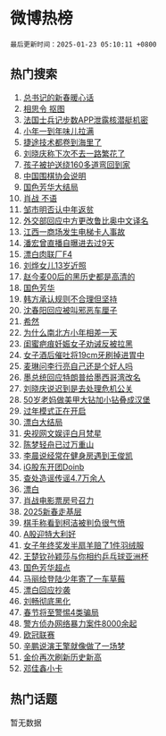 # 微博热榜

`最后更新时间：2025-01-23 05:10:11 +0800`

## 热门搜索

1. [总书记的新春暖心话](https://m.weibo.cn/search?containerid=100103type%3D1%26t%3D10%26q%3D%23%E6%80%BB%E4%B9%A6%E8%AE%B0%E7%9A%84%E6%96%B0%E6%98%A5%E6%9A%96%E5%BF%83%E8%AF%9D%23&stream_entry_id=51&isnewpage=1&extparam=seat%3D1%26stream_entry_id%3D51%26c_type%3D51%26cate%3D10103%26pos%3D0%26dgr%3D0%26q%3D%2523%25E6%2580%25BB%25E4%25B9%25A6%25E8%25AE%25B0%25E7%259A%2584%25E6%2596%25B0%25E6%2598%25A5%25E6%259A%2596%25E5%25BF%2583%25E8%25AF%259D%2523%26filter_type%3Drealtimehot%26display_time%3D1737580209%26pre_seqid%3D17375802096270113697045)
1. [相思令 抠图](https://m.weibo.cn/search?containerid=100103type%3D1%26t%3D10%26q%3D%E7%9B%B8%E6%80%9D%E4%BB%A4+%E6%8A%A0%E5%9B%BE&stream_entry_id=31&isnewpage=1&extparam=seat%3D1%26c_type%3D31%26cate%3D5001%26dgr%3D0%26band_rank%3D1%26filter_type%3Drealtimehot%26pos%3D0%26flag%3D2%26q%3D%25E7%259B%25B8%25E6%2580%259D%25E4%25BB%25A4%2520%25E6%258A%25A0%25E5%259B%25BE%26stream_entry_id%3D31%26realpos%3D1%26lcate%3D5001%26display_time%3D1737580209%26pre_seqid%3D17375802096270113697045)
1. [法国士兵记步数APP泄露核潜艇机密](https://m.weibo.cn/search?containerid=100103type%3D1%26t%3D10%26q%3D%23%E6%B3%95%E5%9B%BD%E5%A3%AB%E5%85%B5%E8%AE%B0%E6%AD%A5%E6%95%B0APP%E6%B3%84%E9%9C%B2%E6%A0%B8%E6%BD%9C%E8%89%87%E6%9C%BA%E5%AF%86%23&stream_entry_id=31&isnewpage=1&extparam=seat%3D1%26c_type%3D31%26cate%3D5001%26dgr%3D0%26band_rank%3D2%26filter_type%3Drealtimehot%26pos%3D1%26flag%3D0%26q%3D%2523%25E6%25B3%2595%25E5%259B%25BD%25E5%25A3%25AB%25E5%2585%25B5%25E8%25AE%25B0%25E6%25AD%25A5%25E6%2595%25B0APP%25E6%25B3%2584%25E9%259C%25B2%25E6%25A0%25B8%25E6%25BD%259C%25E8%2589%2587%25E6%259C%25BA%25E5%25AF%2586%2523%26stream_entry_id%3D31%26realpos%3D2%26lcate%3D5001%26display_time%3D1737580209%26pre_seqid%3D17375802096270113697045)
1. [小年一到年味儿拉满](https://m.weibo.cn/search?containerid=100103type%3D1%26t%3D10%26q%3D%23%E5%B0%8F%E5%B9%B4%E4%B8%80%E5%88%B0%E5%B9%B4%E5%91%B3%E5%84%BF%E6%8B%89%E6%BB%A1%23&stream_entry_id=31&isnewpage=1&extparam=seat%3D1%26c_type%3D31%26cate%3D5001%26dgr%3D0%26band_rank%3D3%26filter_type%3Drealtimehot%26pos%3D2%26flag%3D0%26q%3D%2523%25E5%25B0%258F%25E5%25B9%25B4%25E4%25B8%2580%25E5%2588%25B0%25E5%25B9%25B4%25E5%2591%25B3%25E5%2584%25BF%25E6%258B%2589%25E6%25BB%25A1%2523%26stream_entry_id%3D31%26realpos%3D3%26lcate%3D5001%26display_time%3D1737580209%26pre_seqid%3D17375802096270113697045)
1. [捷途技术都卷到海里了](https://m.weibo.cn/search?containerid=100103type%3D1%26t%3D10%26q%3D%23%E6%8D%B7%E9%80%94%E6%8A%80%E6%9C%AF%E9%83%BD%E5%8D%B7%E5%88%B0%E6%B5%B7%E9%87%8C%E4%BA%86%23&stream_entry_id=31&isnewpage=1&extparam=seat%3D1%26topic_ad%3D1%26c_type%3D31%26adid%3D273570%26dgr%3D0%26stream_entry_id%3D31%26filter_type%3Drealtimehot%26q%3D%2523%25E6%258D%25B7%25E9%2580%2594%25E6%258A%2580%25E6%259C%25AF%25E9%2583%25BD%25E5%258D%25B7%25E5%2588%25B0%25E6%25B5%25B7%25E9%2587%258C%25E4%25BA%2586%2523%26cate%3D5001%26is_ad_pos%3D1%26pos%3D3%26band_rank%3D4%26lcate%3D5001%26display_time%3D1737580209%26pre_seqid%3D17375802096270113697045)
1. [刘晓庆称下次不去一路繁花了](https://m.weibo.cn/search?containerid=100103type%3D1%26t%3D10%26q%3D%23%E5%88%98%E6%99%93%E5%BA%86%E7%A7%B0%E4%B8%8B%E6%AC%A1%E4%B8%8D%E5%8E%BB%E4%B8%80%E8%B7%AF%E7%B9%81%E8%8A%B1%E4%BA%86%23&stream_entry_id=31&isnewpage=1&extparam=seat%3D1%26c_type%3D31%26cate%3D5001%26dgr%3D0%26band_rank%3D4%26filter_type%3Drealtimehot%26pos%3D4%26flag%3D2%26q%3D%2523%25E5%2588%2598%25E6%2599%2593%25E5%25BA%2586%25E7%25A7%25B0%25E4%25B8%258B%25E6%25AC%25A1%25E4%25B8%258D%25E5%258E%25BB%25E4%25B8%2580%25E8%25B7%25AF%25E7%25B9%2581%25E8%258A%25B1%25E4%25BA%2586%2523%26stream_entry_id%3D31%26realpos%3D4%26lcate%3D5001%26display_time%3D1737580209%26pre_seqid%3D17375802096270113697045)
1. [孩子被护送绕160多道弯回到家](https://m.weibo.cn/search?containerid=100103type%3D1%26t%3D10%26q%3D%23%E5%AD%A9%E5%AD%90%E8%A2%AB%E6%8A%A4%E9%80%81%E7%BB%95160%E5%A4%9A%E9%81%93%E5%BC%AF%E5%9B%9E%E5%88%B0%E5%AE%B6%23&stream_entry_id=31&isnewpage=1&extparam=seat%3D1%26c_type%3D31%26cate%3D5001%26dgr%3D0%26band_rank%3D5%26filter_type%3Drealtimehot%26pos%3D5%26flag%3D0%26q%3D%2523%25E5%25AD%25A9%25E5%25AD%2590%25E8%25A2%25AB%25E6%258A%25A4%25E9%2580%2581%25E7%25BB%2595160%25E5%25A4%259A%25E9%2581%2593%25E5%25BC%25AF%25E5%259B%259E%25E5%2588%25B0%25E5%25AE%25B6%2523%26stream_entry_id%3D31%26realpos%3D5%26lcate%3D5001%26display_time%3D1737580209%26pre_seqid%3D17375802096270113697045)
1. [中国围棋协会说明](https://m.weibo.cn/search?containerid=100103type%3D1%26t%3D10%26q%3D%23%E4%B8%AD%E5%9B%BD%E5%9B%B4%E6%A3%8B%E5%8D%8F%E4%BC%9A%E8%AF%B4%E6%98%8E%23&stream_entry_id=31&isnewpage=1&extparam=seat%3D1%26c_type%3D31%26cate%3D5001%26dgr%3D0%26band_rank%3D6%26filter_type%3Drealtimehot%26pos%3D6%26flag%3D0%26q%3D%2523%25E4%25B8%25AD%25E5%259B%25BD%25E5%259B%25B4%25E6%25A3%258B%25E5%258D%258F%25E4%25BC%259A%25E8%25AF%25B4%25E6%2598%258E%2523%26stream_entry_id%3D31%26realpos%3D6%26lcate%3D5001%26display_time%3D1737580209%26pre_seqid%3D17375802096270113697045)
1. [国色芳华大结局](https://m.weibo.cn/search?containerid=100103type%3D1%26t%3D10%26q%3D%23%E5%9B%BD%E8%89%B2%E8%8A%B3%E5%8D%8E%E5%A4%A7%E7%BB%93%E5%B1%80%23&stream_entry_id=31&isnewpage=1&extparam=seat%3D1%26c_type%3D31%26cate%3D5001%26dgr%3D0%26band_rank%3D7%26filter_type%3Drealtimehot%26pos%3D7%26flag%3D0%26q%3D%2523%25E5%259B%25BD%25E8%2589%25B2%25E8%258A%25B3%25E5%258D%258E%25E5%25A4%25A7%25E7%25BB%2593%25E5%25B1%2580%2523%26stream_entry_id%3D31%26realpos%3D7%26lcate%3D5001%26display_time%3D1737580209%26pre_seqid%3D17375802096270113697045)
1. [肖战 不语](https://m.weibo.cn/search?containerid=100103type%3D1%26t%3D10%26q%3D%E8%82%96%E6%88%98+%E4%B8%8D%E8%AF%AD&stream_entry_id=31&isnewpage=1&extparam=seat%3D1%26c_type%3D31%26cate%3D5001%26dgr%3D0%26band_rank%3D8%26filter_type%3Drealtimehot%26pos%3D8%26flag%3D0%26q%3D%25E8%2582%2596%25E6%2588%2598%2520%25E4%25B8%258D%25E8%25AF%25AD%26stream_entry_id%3D31%26realpos%3D8%26lcate%3D5001%26display_time%3D1737580209%26pre_seqid%3D17375802096270113697045)
1. [邹市明否认中年返贫](https://m.weibo.cn/search?containerid=100103type%3D1%26t%3D10%26q%3D%23%E9%82%B9%E5%B8%82%E6%98%8E%E5%90%A6%E8%AE%A4%E4%B8%AD%E5%B9%B4%E8%BF%94%E8%B4%AB%23&stream_entry_id=31&isnewpage=1&extparam=seat%3D1%26c_type%3D31%26cate%3D5001%26dgr%3D0%26band_rank%3D9%26filter_type%3Drealtimehot%26pos%3D9%26flag%3D0%26q%3D%2523%25E9%2582%25B9%25E5%25B8%2582%25E6%2598%258E%25E5%2590%25A6%25E8%25AE%25A4%25E4%25B8%25AD%25E5%25B9%25B4%25E8%25BF%2594%25E8%25B4%25AB%2523%26stream_entry_id%3D31%26realpos%3D9%26lcate%3D5001%26display_time%3D1737580209%26pre_seqid%3D17375802096270113697045)
1. [外交部回应中方更改鲁比奥中文译名](https://m.weibo.cn/search?containerid=100103type%3D1%26t%3D10%26q%3D%23%E5%A4%96%E4%BA%A4%E9%83%A8%E5%9B%9E%E5%BA%94%E4%B8%AD%E6%96%B9%E6%9B%B4%E6%94%B9%E9%B2%81%E6%AF%94%E5%A5%A5%E4%B8%AD%E6%96%87%E8%AF%91%E5%90%8D%23&stream_entry_id=31&isnewpage=1&extparam=seat%3D1%26c_type%3D31%26cate%3D5001%26dgr%3D0%26band_rank%3D10%26filter_type%3Drealtimehot%26pos%3D10%26flag%3D0%26q%3D%2523%25E5%25A4%2596%25E4%25BA%25A4%25E9%2583%25A8%25E5%259B%259E%25E5%25BA%2594%25E4%25B8%25AD%25E6%2596%25B9%25E6%259B%25B4%25E6%2594%25B9%25E9%25B2%2581%25E6%25AF%2594%25E5%25A5%25A5%25E4%25B8%25AD%25E6%2596%2587%25E8%25AF%2591%25E5%2590%258D%2523%26stream_entry_id%3D31%26realpos%3D10%26lcate%3D5001%26display_time%3D1737580209%26pre_seqid%3D17375802096270113697045)
1. [江西一商场发生电梯卡人事故](https://m.weibo.cn/search?containerid=100103type%3D1%26t%3D10%26q%3D%23%E6%B1%9F%E8%A5%BF%E4%B8%80%E5%95%86%E5%9C%BA%E5%8F%91%E7%94%9F%E7%94%B5%E6%A2%AF%E5%8D%A1%E4%BA%BA%E4%BA%8B%E6%95%85%23&stream_entry_id=31&isnewpage=1&extparam=seat%3D1%26c_type%3D31%26cate%3D5001%26dgr%3D0%26band_rank%3D11%26filter_type%3Drealtimehot%26pos%3D11%26flag%3D2%26q%3D%2523%25E6%25B1%259F%25E8%25A5%25BF%25E4%25B8%2580%25E5%2595%2586%25E5%259C%25BA%25E5%258F%2591%25E7%2594%259F%25E7%2594%25B5%25E6%25A2%25AF%25E5%258D%25A1%25E4%25BA%25BA%25E4%25BA%258B%25E6%2595%2585%2523%26stream_entry_id%3D31%26realpos%3D11%26lcate%3D5001%26display_time%3D1737580209%26pre_seqid%3D17375802096270113697045)
1. [潘宏曾直播自曝进去过9天](https://m.weibo.cn/search?containerid=100103type%3D1%26t%3D10%26q%3D%23%E6%BD%98%E5%AE%8F%E6%9B%BE%E7%9B%B4%E6%92%AD%E8%87%AA%E6%9B%9D%E8%BF%9B%E5%8E%BB%E8%BF%879%E5%A4%A9%23&stream_entry_id=31&isnewpage=1&extparam=seat%3D1%26c_type%3D31%26cate%3D5001%26dgr%3D0%26band_rank%3D12%26filter_type%3Drealtimehot%26pos%3D12%26flag%3D2%26q%3D%2523%25E6%25BD%2598%25E5%25AE%258F%25E6%259B%25BE%25E7%259B%25B4%25E6%2592%25AD%25E8%2587%25AA%25E6%259B%259D%25E8%25BF%259B%25E5%258E%25BB%25E8%25BF%25879%25E5%25A4%25A9%2523%26stream_entry_id%3D31%26realpos%3D12%26lcate%3D5001%26display_time%3D1737580209%26pre_seqid%3D17375802096270113697045)
1. [漂白肉联厂F4](https://m.weibo.cn/search?containerid=100103type%3D1%26t%3D10%26q%3D%E6%BC%82%E7%99%BD%E8%82%89%E8%81%94%E5%8E%82F4&stream_entry_id=31&isnewpage=1&extparam=seat%3D1%26c_type%3D31%26cate%3D5001%26dgr%3D0%26band_rank%3D13%26filter_type%3Drealtimehot%26pos%3D13%26flag%3D0%26q%3D%25E6%25BC%2582%25E7%2599%25BD%25E8%2582%2589%25E8%2581%2594%25E5%258E%2582F4%26stream_entry_id%3D31%26realpos%3D13%26lcate%3D5001%26display_time%3D1737580209%26pre_seqid%3D17375802096270113697045)
1. [刘烨女儿13岁近照](https://m.weibo.cn/search?containerid=100103type%3D1%26t%3D10%26q%3D%23%E5%88%98%E7%83%A8%E5%A5%B3%E5%84%BF13%E5%B2%81%E8%BF%91%E7%85%A7%23&stream_entry_id=31&isnewpage=1&extparam=seat%3D1%26c_type%3D31%26cate%3D5001%26dgr%3D0%26band_rank%3D14%26filter_type%3Drealtimehot%26pos%3D14%26flag%3D2%26q%3D%2523%25E5%2588%2598%25E7%2583%25A8%25E5%25A5%25B3%25E5%2584%25BF13%25E5%25B2%2581%25E8%25BF%2591%25E7%2585%25A7%2523%26stream_entry_id%3D31%26realpos%3D14%26lcate%3D5001%26display_time%3D1737580209%26pre_seqid%3D17375802096270113697045)
1. [赵今麦00后的黑历史都是高清的](https://m.weibo.cn/search?containerid=100103type%3D1%26t%3D10%26q%3D%23%E8%B5%B5%E4%BB%8A%E9%BA%A600%E5%90%8E%E7%9A%84%E9%BB%91%E5%8E%86%E5%8F%B2%E9%83%BD%E6%98%AF%E9%AB%98%E6%B8%85%E7%9A%84%23&stream_entry_id=31&isnewpage=1&extparam=seat%3D1%26c_type%3D31%26cate%3D5001%26dgr%3D0%26band_rank%3D15%26filter_type%3Drealtimehot%26pos%3D15%26flag%3D2%26q%3D%2523%25E8%25B5%25B5%25E4%25BB%258A%25E9%25BA%25A600%25E5%2590%258E%25E7%259A%2584%25E9%25BB%2591%25E5%258E%2586%25E5%258F%25B2%25E9%2583%25BD%25E6%2598%25AF%25E9%25AB%2598%25E6%25B8%2585%25E7%259A%2584%2523%26stream_entry_id%3D31%26realpos%3D15%26lcate%3D5001%26display_time%3D1737580209%26pre_seqid%3D17375802096270113697045)
1. [国色芳华](https://m.weibo.cn/search?containerid=100103type%3D1%26t%3D10%26q%3D%E5%9B%BD%E8%89%B2%E8%8A%B3%E5%8D%8E&stream_entry_id=31&isnewpage=1&extparam=seat%3D1%26c_type%3D31%26cate%3D5001%26dgr%3D0%26band_rank%3D16%26filter_type%3Drealtimehot%26pos%3D16%26flag%3D0%26q%3D%25E5%259B%25BD%25E8%2589%25B2%25E8%258A%25B3%25E5%258D%258E%26stream_entry_id%3D31%26realpos%3D16%26lcate%3D5001%26display_time%3D1737580209%26pre_seqid%3D17375802096270113697045)
1. [韩方承认规则不合理但坚持](https://m.weibo.cn/search?containerid=100103type%3D1%26t%3D10%26q%3D%23%E9%9F%A9%E6%96%B9%E6%89%BF%E8%AE%A4%E8%A7%84%E5%88%99%E4%B8%8D%E5%90%88%E7%90%86%E4%BD%86%E5%9D%9A%E6%8C%81%23&stream_entry_id=31&isnewpage=1&extparam=seat%3D1%26c_type%3D31%26cate%3D5001%26dgr%3D0%26band_rank%3D17%26filter_type%3Drealtimehot%26pos%3D17%26flag%3D0%26q%3D%2523%25E9%259F%25A9%25E6%2596%25B9%25E6%2589%25BF%25E8%25AE%25A4%25E8%25A7%2584%25E5%2588%2599%25E4%25B8%258D%25E5%2590%2588%25E7%2590%2586%25E4%25BD%2586%25E5%259D%259A%25E6%258C%2581%2523%26stream_entry_id%3D31%26realpos%3D17%26lcate%3D5001%26display_time%3D1737580209%26pre_seqid%3D17375802096270113697045)
1. [沈春阳回应被叫邪恶车厘子](https://m.weibo.cn/search?containerid=100103type%3D1%26t%3D10%26q%3D%23%E6%B2%88%E6%98%A5%E9%98%B3%E5%9B%9E%E5%BA%94%E8%A2%AB%E5%8F%AB%E9%82%AA%E6%81%B6%E8%BD%A6%E5%8E%98%E5%AD%90%23&stream_entry_id=31&isnewpage=1&extparam=seat%3D1%26c_type%3D31%26cate%3D5001%26dgr%3D0%26band_rank%3D18%26filter_type%3Drealtimehot%26pos%3D18%26flag%3D0%26q%3D%2523%25E6%25B2%2588%25E6%2598%25A5%25E9%2598%25B3%25E5%259B%259E%25E5%25BA%2594%25E8%25A2%25AB%25E5%258F%25AB%25E9%2582%25AA%25E6%2581%25B6%25E8%25BD%25A6%25E5%258E%2598%25E5%25AD%2590%2523%26stream_entry_id%3D31%26realpos%3D18%26lcate%3D5001%26display_time%3D1737580209%26pre_seqid%3D17375802096270113697045)
1. [希然](https://m.weibo.cn/search?containerid=100103type%3D1%26t%3D10%26q%3D%E5%B8%8C%E7%84%B6&stream_entry_id=31&isnewpage=1&extparam=seat%3D1%26c_type%3D31%26cate%3D5001%26dgr%3D0%26band_rank%3D19%26filter_type%3Drealtimehot%26pos%3D19%26flag%3D0%26q%3D%25E5%25B8%258C%25E7%2584%25B6%26stream_entry_id%3D31%26realpos%3D19%26lcate%3D5001%26display_time%3D1737580209%26pre_seqid%3D17375802096270113697045)
1. [为什么南北方小年相差一天](https://m.weibo.cn/search?containerid=100103type%3D1%26t%3D10%26q%3D%23%E4%B8%BA%E4%BB%80%E4%B9%88%E5%8D%97%E5%8C%97%E6%96%B9%E5%B0%8F%E5%B9%B4%E7%9B%B8%E5%B7%AE%E4%B8%80%E5%A4%A9%23&stream_entry_id=31&isnewpage=1&extparam=seat%3D1%26c_type%3D31%26cate%3D5001%26dgr%3D0%26band_rank%3D20%26filter_type%3Drealtimehot%26pos%3D20%26flag%3D0%26q%3D%2523%25E4%25B8%25BA%25E4%25BB%2580%25E4%25B9%2588%25E5%258D%2597%25E5%258C%2597%25E6%2596%25B9%25E5%25B0%258F%25E5%25B9%25B4%25E7%259B%25B8%25E5%25B7%25AE%25E4%25B8%2580%25E5%25A4%25A9%2523%26stream_entry_id%3D31%26realpos%3D20%26lcate%3D5001%26display_time%3D1737580209%26pre_seqid%3D17375802096270113697045)
1. [闺蜜疤痕妊娠女子劝诫反被拉黑](https://m.weibo.cn/search?containerid=100103type%3D1%26t%3D10%26q%3D%23%E9%97%BA%E8%9C%9C%E7%96%A4%E7%97%95%E5%A6%8A%E5%A8%A0%E5%A5%B3%E5%AD%90%E5%8A%9D%E8%AF%AB%E5%8F%8D%E8%A2%AB%E6%8B%89%E9%BB%91%23&stream_entry_id=31&isnewpage=1&extparam=seat%3D1%26c_type%3D31%26cate%3D5001%26dgr%3D0%26band_rank%3D21%26filter_type%3Drealtimehot%26pos%3D21%26flag%3D0%26q%3D%2523%25E9%2597%25BA%25E8%259C%259C%25E7%2596%25A4%25E7%2597%2595%25E5%25A6%258A%25E5%25A8%25A0%25E5%25A5%25B3%25E5%25AD%2590%25E5%258A%259D%25E8%25AF%25AB%25E5%258F%258D%25E8%25A2%25AB%25E6%258B%2589%25E9%25BB%2591%2523%26stream_entry_id%3D31%26realpos%3D21%26lcate%3D5001%26display_time%3D1737580209%26pre_seqid%3D17375802096270113697045)
1. [女子酒后催吐将19cm牙刷掉进胃中](https://m.weibo.cn/search?containerid=100103type%3D1%26t%3D10%26q%3D%23%E5%A5%B3%E5%AD%90%E9%85%92%E5%90%8E%E5%82%AC%E5%90%90%E5%B0%8619cm%E7%89%99%E5%88%B7%E6%8E%89%E8%BF%9B%E8%83%83%E4%B8%AD%23&stream_entry_id=31&isnewpage=1&extparam=seat%3D1%26c_type%3D31%26cate%3D5001%26dgr%3D0%26band_rank%3D22%26filter_type%3Drealtimehot%26pos%3D22%26flag%3D0%26q%3D%2523%25E5%25A5%25B3%25E5%25AD%2590%25E9%2585%2592%25E5%2590%258E%25E5%2582%25AC%25E5%2590%2590%25E5%25B0%258619cm%25E7%2589%2599%25E5%2588%25B7%25E6%258E%2589%25E8%25BF%259B%25E8%2583%2583%25E4%25B8%25AD%2523%26stream_entry_id%3D31%26realpos%3D22%26lcate%3D5001%26display_time%3D1737580209%26pre_seqid%3D17375802096270113697045)
1. [麦琳问李行亮自己还是个好人吗](https://m.weibo.cn/search?containerid=100103type%3D1%26t%3D10%26q%3D%23%E9%BA%A6%E7%90%B3%E9%97%AE%E6%9D%8E%E8%A1%8C%E4%BA%AE%E8%87%AA%E5%B7%B1%E8%BF%98%E6%98%AF%E4%B8%AA%E5%A5%BD%E4%BA%BA%E5%90%97%23&stream_entry_id=31&isnewpage=1&extparam=seat%3D1%26c_type%3D31%26cate%3D5001%26dgr%3D0%26band_rank%3D23%26filter_type%3Drealtimehot%26pos%3D23%26flag%3D0%26q%3D%2523%25E9%25BA%25A6%25E7%2590%25B3%25E9%2597%25AE%25E6%259D%258E%25E8%25A1%258C%25E4%25BA%25AE%25E8%2587%25AA%25E5%25B7%25B1%25E8%25BF%2598%25E6%2598%25AF%25E4%25B8%25AA%25E5%25A5%25BD%25E4%25BA%25BA%25E5%2590%2597%2523%26stream_entry_id%3D31%26realpos%3D23%26lcate%3D5001%26display_time%3D1737580209%26pre_seqid%3D17375802096270113697045)
1. [墨总统回应特朗普给墨西哥湾改名](https://m.weibo.cn/search?containerid=100103type%3D1%26t%3D10%26q%3D%23%E5%A2%A8%E6%80%BB%E7%BB%9F%E5%9B%9E%E5%BA%94%E7%89%B9%E6%9C%97%E6%99%AE%E7%BB%99%E5%A2%A8%E8%A5%BF%E5%93%A5%E6%B9%BE%E6%94%B9%E5%90%8D%23&stream_entry_id=31&isnewpage=1&extparam=seat%3D1%26c_type%3D31%26cate%3D5001%26dgr%3D0%26band_rank%3D24%26filter_type%3Drealtimehot%26pos%3D24%26flag%3D0%26q%3D%2523%25E5%25A2%25A8%25E6%2580%25BB%25E7%25BB%259F%25E5%259B%259E%25E5%25BA%2594%25E7%2589%25B9%25E6%259C%2597%25E6%2599%25AE%25E7%25BB%2599%25E5%25A2%25A8%25E8%25A5%25BF%25E5%2593%25A5%25E6%25B9%25BE%25E6%2594%25B9%25E5%2590%258D%2523%26stream_entry_id%3D31%26realpos%3D24%26lcate%3D5001%26display_time%3D1737580209%26pre_seqid%3D17375802096270113697045)
1. [刘晓庆说迟到是去处理危机公关](https://m.weibo.cn/search?containerid=100103type%3D1%26t%3D10%26q%3D%23%E5%88%98%E6%99%93%E5%BA%86%E8%AF%B4%E8%BF%9F%E5%88%B0%E6%98%AF%E5%8E%BB%E5%A4%84%E7%90%86%E5%8D%B1%E6%9C%BA%E5%85%AC%E5%85%B3%23&stream_entry_id=31&isnewpage=1&extparam=seat%3D1%26c_type%3D31%26cate%3D5001%26dgr%3D0%26band_rank%3D25%26filter_type%3Drealtimehot%26pos%3D25%26flag%3D0%26q%3D%2523%25E5%2588%2598%25E6%2599%2593%25E5%25BA%2586%25E8%25AF%25B4%25E8%25BF%259F%25E5%2588%25B0%25E6%2598%25AF%25E5%258E%25BB%25E5%25A4%2584%25E7%2590%2586%25E5%258D%25B1%25E6%259C%25BA%25E5%2585%25AC%25E5%2585%25B3%2523%26stream_entry_id%3D31%26realpos%3D25%26lcate%3D5001%26display_time%3D1737580209%26pre_seqid%3D17375802096270113697045)
1. [50岁老妈做美甲大钻加小钻叠成汉堡](https://m.weibo.cn/search?containerid=100103type%3D1%26t%3D10%26q%3D%2350%E5%B2%81%E8%80%81%E5%A6%88%E5%81%9A%E7%BE%8E%E7%94%B2%E5%A4%A7%E9%92%BB%E5%8A%A0%E5%B0%8F%E9%92%BB%E5%8F%A0%E6%88%90%E6%B1%89%E5%A0%A1%23&stream_entry_id=31&isnewpage=1&extparam=seat%3D1%26c_type%3D31%26cate%3D5001%26dgr%3D0%26band_rank%3D26%26filter_type%3Drealtimehot%26pos%3D26%26flag%3D0%26q%3D%252350%25E5%25B2%2581%25E8%2580%2581%25E5%25A6%2588%25E5%2581%259A%25E7%25BE%258E%25E7%2594%25B2%25E5%25A4%25A7%25E9%2592%25BB%25E5%258A%25A0%25E5%25B0%258F%25E9%2592%25BB%25E5%258F%25A0%25E6%2588%2590%25E6%25B1%2589%25E5%25A0%25A1%2523%26stream_entry_id%3D31%26realpos%3D26%26lcate%3D5001%26display_time%3D1737580209%26pre_seqid%3D17375802096270113697045)
1. [过年模式正在开启](https://m.weibo.cn/search?containerid=100103type%3D1%26t%3D10%26q%3D%23%E8%BF%87%E5%B9%B4%E6%A8%A1%E5%BC%8F%E6%AD%A3%E5%9C%A8%E5%BC%80%E5%90%AF%23&stream_entry_id=31&isnewpage=1&extparam=seat%3D1%26c_type%3D31%26cate%3D5001%26dgr%3D0%26band_rank%3D27%26filter_type%3Drealtimehot%26pos%3D27%26flag%3D0%26q%3D%2523%25E8%25BF%2587%25E5%25B9%25B4%25E6%25A8%25A1%25E5%25BC%258F%25E6%25AD%25A3%25E5%259C%25A8%25E5%25BC%2580%25E5%2590%25AF%2523%26stream_entry_id%3D31%26realpos%3D27%26lcate%3D5001%26display_time%3D1737580209%26pre_seqid%3D17375802096270113697045)
1. [漂白大结局](https://m.weibo.cn/search?containerid=100103type%3D1%26t%3D10%26q%3D%E6%BC%82%E7%99%BD%E5%A4%A7%E7%BB%93%E5%B1%80&stream_entry_id=31&isnewpage=1&extparam=seat%3D1%26c_type%3D31%26cate%3D5001%26dgr%3D0%26band_rank%3D28%26filter_type%3Drealtimehot%26pos%3D28%26flag%3D0%26q%3D%25E6%25BC%2582%25E7%2599%25BD%25E5%25A4%25A7%25E7%25BB%2593%25E5%25B1%2580%26stream_entry_id%3D31%26realpos%3D28%26lcate%3D5001%26display_time%3D1737580209%26pre_seqid%3D17375802096270113697045)
1. [央视网文娱评白月梵星](https://m.weibo.cn/search?containerid=100103type%3D1%26t%3D10%26q%3D%E5%A4%AE%E8%A7%86%E7%BD%91%E6%96%87%E5%A8%B1%E8%AF%84%E7%99%BD%E6%9C%88%E6%A2%B5%E6%98%9F&stream_entry_id=31&isnewpage=1&extparam=seat%3D1%26c_type%3D31%26cate%3D5001%26dgr%3D0%26band_rank%3D29%26filter_type%3Drealtimehot%26pos%3D29%26flag%3D0%26q%3D%25E5%25A4%25AE%25E8%25A7%2586%25E7%25BD%2591%25E6%2596%2587%25E5%25A8%25B1%25E8%25AF%2584%25E7%2599%25BD%25E6%259C%2588%25E6%25A2%25B5%25E6%2598%259F%26stream_entry_id%3D31%26realpos%3D29%26lcate%3D5001%26display_time%3D1737580209%26pre_seqid%3D17375802096270113697045)
1. [陈梦轻舟已过万重山](https://m.weibo.cn/search?containerid=100103type%3D1%26t%3D10%26q%3D%23%E9%99%88%E6%A2%A6%E8%BD%BB%E8%88%9F%E5%B7%B2%E8%BF%87%E4%B8%87%E9%87%8D%E5%B1%B1%23&stream_entry_id=31&isnewpage=1&extparam=seat%3D1%26c_type%3D31%26cate%3D5001%26dgr%3D0%26band_rank%3D30%26filter_type%3Drealtimehot%26pos%3D30%26flag%3D0%26q%3D%2523%25E9%2599%2588%25E6%25A2%25A6%25E8%25BD%25BB%25E8%2588%259F%25E5%25B7%25B2%25E8%25BF%2587%25E4%25B8%2587%25E9%2587%258D%25E5%25B1%25B1%2523%26stream_entry_id%3D31%26realpos%3D30%26lcate%3D5001%26display_time%3D1737580209%26pre_seqid%3D17375802096270113697045)
1. [李晨说经常在健身房遇到王俊凯](https://m.weibo.cn/search?containerid=100103type%3D1%26t%3D10%26q%3D%23%E6%9D%8E%E6%99%A8%E8%AF%B4%E7%BB%8F%E5%B8%B8%E5%9C%A8%E5%81%A5%E8%BA%AB%E6%88%BF%E9%81%87%E5%88%B0%E7%8E%8B%E4%BF%8A%E5%87%AF%23&stream_entry_id=31&isnewpage=1&extparam=seat%3D1%26c_type%3D31%26cate%3D5001%26dgr%3D0%26band_rank%3D31%26filter_type%3Drealtimehot%26pos%3D31%26flag%3D0%26q%3D%2523%25E6%259D%258E%25E6%2599%25A8%25E8%25AF%25B4%25E7%25BB%258F%25E5%25B8%25B8%25E5%259C%25A8%25E5%2581%25A5%25E8%25BA%25AB%25E6%2588%25BF%25E9%2581%2587%25E5%2588%25B0%25E7%258E%258B%25E4%25BF%258A%25E5%2587%25AF%2523%26stream_entry_id%3D31%26realpos%3D31%26lcate%3D5001%26display_time%3D1737580209%26pre_seqid%3D17375802096270113697045)
1. [iG股东开团Doinb](https://m.weibo.cn/search?containerid=100103type%3D1%26t%3D10%26q%3D%23iG%E8%82%A1%E4%B8%9C%E5%BC%80%E5%9B%A2Doinb%23&stream_entry_id=31&isnewpage=1&extparam=seat%3D1%26c_type%3D31%26cate%3D5001%26dgr%3D0%26band_rank%3D32%26filter_type%3Drealtimehot%26pos%3D32%26flag%3D0%26q%3D%2523iG%25E8%2582%25A1%25E4%25B8%259C%25E5%25BC%2580%25E5%259B%25A2Doinb%2523%26stream_entry_id%3D31%26realpos%3D32%26lcate%3D5001%26display_time%3D1737580209%26pre_seqid%3D17375802096270113697045)
1. [查处造谣传谣4.7万余人](https://m.weibo.cn/search?containerid=100103type%3D1%26t%3D10%26q%3D%23%E6%9F%A5%E5%A4%84%E9%80%A0%E8%B0%A3%E4%BC%A0%E8%B0%A34.7%E4%B8%87%E4%BD%99%E4%BA%BA%23&stream_entry_id=31&isnewpage=1&extparam=seat%3D1%26c_type%3D31%26cate%3D5001%26dgr%3D0%26band_rank%3D33%26filter_type%3Drealtimehot%26pos%3D33%26flag%3D0%26q%3D%2523%25E6%259F%25A5%25E5%25A4%2584%25E9%2580%25A0%25E8%25B0%25A3%25E4%25BC%25A0%25E8%25B0%25A34.7%25E4%25B8%2587%25E4%25BD%2599%25E4%25BA%25BA%2523%26stream_entry_id%3D31%26realpos%3D33%26lcate%3D5001%26display_time%3D1737580209%26pre_seqid%3D17375802096270113697045)
1. [漂白](https://m.weibo.cn/search?containerid=100103type%3D1%26t%3D10%26q%3D%E6%BC%82%E7%99%BD&stream_entry_id=31&isnewpage=1&extparam=seat%3D1%26c_type%3D31%26cate%3D5001%26dgr%3D0%26band_rank%3D34%26filter_type%3Drealtimehot%26pos%3D34%26flag%3D0%26q%3D%25E6%25BC%2582%25E7%2599%25BD%26stream_entry_id%3D31%26realpos%3D34%26lcate%3D5001%26display_time%3D1737580209%26pre_seqid%3D17375802096270113697045)
1. [肖战电影票房号召力](https://m.weibo.cn/search?containerid=100103type%3D1%26t%3D10%26q%3D%23%E8%82%96%E6%88%98%E7%94%B5%E5%BD%B1%E7%A5%A8%E6%88%BF%E5%8F%B7%E5%8F%AC%E5%8A%9B%23&stream_entry_id=31&isnewpage=1&extparam=seat%3D1%26c_type%3D31%26cate%3D5001%26dgr%3D0%26band_rank%3D35%26filter_type%3Drealtimehot%26pos%3D35%26flag%3D0%26q%3D%2523%25E8%2582%2596%25E6%2588%2598%25E7%2594%25B5%25E5%25BD%25B1%25E7%25A5%25A8%25E6%2588%25BF%25E5%258F%25B7%25E5%258F%25AC%25E5%258A%259B%2523%26stream_entry_id%3D31%26realpos%3D35%26lcate%3D5001%26display_time%3D1737580209%26pre_seqid%3D17375802096270113697045)
1. [2025新春走基层](https://m.weibo.cn/search?containerid=100103type%3D1%26t%3D10%26q%3D%232025%E6%96%B0%E6%98%A5%E8%B5%B0%E5%9F%BA%E5%B1%82%23&stream_entry_id=31&isnewpage=1&extparam=seat%3D1%26c_type%3D31%26cate%3D5001%26dgr%3D0%26band_rank%3D36%26filter_type%3Drealtimehot%26pos%3D36%26flag%3D0%26q%3D%25232025%25E6%2596%25B0%25E6%2598%25A5%25E8%25B5%25B0%25E5%259F%25BA%25E5%25B1%2582%2523%26stream_entry_id%3D31%26realpos%3D36%26lcate%3D5001%26display_time%3D1737580209%26pre_seqid%3D17375802096270113697045)
1. [棋手称看到柯洁被判负很气愤](https://m.weibo.cn/search?containerid=100103type%3D1%26t%3D10%26q%3D%23%E6%A3%8B%E6%89%8B%E7%A7%B0%E7%9C%8B%E5%88%B0%E6%9F%AF%E6%B4%81%E8%A2%AB%E5%88%A4%E8%B4%9F%E5%BE%88%E6%B0%94%E6%84%A4%23&stream_entry_id=31&isnewpage=1&extparam=seat%3D1%26c_type%3D31%26cate%3D5001%26dgr%3D0%26band_rank%3D37%26filter_type%3Drealtimehot%26pos%3D37%26flag%3D0%26q%3D%2523%25E6%25A3%258B%25E6%2589%258B%25E7%25A7%25B0%25E7%259C%258B%25E5%2588%25B0%25E6%259F%25AF%25E6%25B4%2581%25E8%25A2%25AB%25E5%2588%25A4%25E8%25B4%259F%25E5%25BE%2588%25E6%25B0%2594%25E6%2584%25A4%2523%26stream_entry_id%3D31%26realpos%3D37%26lcate%3D5001%26display_time%3D1737580209%26pre_seqid%3D17375802096270113697045)
1. [A股迎特大利好](https://m.weibo.cn/search?containerid=100103type%3D1%26t%3D10%26q%3D%23A%E8%82%A1%E8%BF%8E%E7%89%B9%E5%A4%A7%E5%88%A9%E5%A5%BD%23&stream_entry_id=31&isnewpage=1&extparam=seat%3D1%26c_type%3D31%26cate%3D5001%26dgr%3D0%26band_rank%3D38%26filter_type%3Drealtimehot%26pos%3D38%26flag%3D0%26q%3D%2523A%25E8%2582%25A1%25E8%25BF%258E%25E7%2589%25B9%25E5%25A4%25A7%25E5%2588%25A9%25E5%25A5%25BD%2523%26stream_entry_id%3D31%26realpos%3D38%26lcate%3D5001%26display_time%3D1737580209%26pre_seqid%3D17375802096270113697045)
1. [女子年终奖发半扇羊赔了1件羽绒服](https://m.weibo.cn/search?containerid=100103type%3D1%26t%3D10%26q%3D%23%E5%A5%B3%E5%AD%90%E5%B9%B4%E7%BB%88%E5%A5%96%E5%8F%91%E5%8D%8A%E6%89%87%E7%BE%8A%E8%B5%94%E4%BA%861%E4%BB%B6%E7%BE%BD%E7%BB%92%E6%9C%8D%23&stream_entry_id=31&isnewpage=1&extparam=seat%3D1%26c_type%3D31%26cate%3D5001%26dgr%3D0%26band_rank%3D39%26filter_type%3Drealtimehot%26pos%3D39%26flag%3D0%26q%3D%2523%25E5%25A5%25B3%25E5%25AD%2590%25E5%25B9%25B4%25E7%25BB%2588%25E5%25A5%2596%25E5%258F%2591%25E5%258D%258A%25E6%2589%2587%25E7%25BE%258A%25E8%25B5%2594%25E4%25BA%25861%25E4%25BB%25B6%25E7%25BE%25BD%25E7%25BB%2592%25E6%259C%258D%2523%26stream_entry_id%3D31%26realpos%3D39%26lcate%3D5001%26display_time%3D1737580209%26pre_seqid%3D17375802096270113697045)
1. [王楚钦孙颖莎与你相约乒乓球亚洲杯](https://m.weibo.cn/search?containerid=100103type%3D1%26t%3D10%26q%3D%23%E7%8E%8B%E6%A5%9A%E9%92%A6%E5%AD%99%E9%A2%96%E8%8E%8E%E4%B8%8E%E4%BD%A0%E7%9B%B8%E7%BA%A6%E4%B9%92%E4%B9%93%E7%90%83%E4%BA%9A%E6%B4%B2%E6%9D%AF%23&stream_entry_id=31&isnewpage=1&extparam=seat%3D1%26c_type%3D31%26cate%3D5001%26dgr%3D0%26band_rank%3D40%26filter_type%3Drealtimehot%26pos%3D40%26flag%3D0%26q%3D%2523%25E7%258E%258B%25E6%25A5%259A%25E9%2592%25A6%25E5%25AD%2599%25E9%25A2%2596%25E8%258E%258E%25E4%25B8%258E%25E4%25BD%25A0%25E7%259B%25B8%25E7%25BA%25A6%25E4%25B9%2592%25E4%25B9%2593%25E7%2590%2583%25E4%25BA%259A%25E6%25B4%25B2%25E6%259D%25AF%2523%26stream_entry_id%3D31%26realpos%3D40%26lcate%3D5001%26display_time%3D1737580209%26pre_seqid%3D17375802096270113697045)
1. [国色芳华超点](https://m.weibo.cn/search?containerid=100103type%3D1%26t%3D10%26q%3D%E5%9B%BD%E8%89%B2%E8%8A%B3%E5%8D%8E%E8%B6%85%E7%82%B9&stream_entry_id=31&isnewpage=1&extparam=seat%3D1%26c_type%3D31%26cate%3D5001%26dgr%3D0%26band_rank%3D41%26filter_type%3Drealtimehot%26pos%3D41%26flag%3D0%26q%3D%25E5%259B%25BD%25E8%2589%25B2%25E8%258A%25B3%25E5%258D%258E%25E8%25B6%2585%25E7%2582%25B9%26stream_entry_id%3D31%26realpos%3D41%26lcate%3D5001%26display_time%3D1737580209%26pre_seqid%3D17375802096270113697045)
1. [马丽给登陆少年寄了一车草莓](https://m.weibo.cn/search?containerid=100103type%3D1%26t%3D10%26q%3D%23%E9%A9%AC%E4%B8%BD%E7%BB%99%E7%99%BB%E9%99%86%E5%B0%91%E5%B9%B4%E5%AF%84%E4%BA%86%E4%B8%80%E8%BD%A6%E8%8D%89%E8%8E%93%23&stream_entry_id=31&isnewpage=1&extparam=seat%3D1%26c_type%3D31%26cate%3D5001%26dgr%3D0%26band_rank%3D42%26filter_type%3Drealtimehot%26pos%3D42%26flag%3D0%26q%3D%2523%25E9%25A9%25AC%25E4%25B8%25BD%25E7%25BB%2599%25E7%2599%25BB%25E9%2599%2586%25E5%25B0%2591%25E5%25B9%25B4%25E5%25AF%2584%25E4%25BA%2586%25E4%25B8%2580%25E8%25BD%25A6%25E8%258D%2589%25E8%258E%2593%2523%26stream_entry_id%3D31%26realpos%3D42%26lcate%3D5001%26display_time%3D1737580209%26pre_seqid%3D17375802096270113697045)
1. [漂白回应抄袭](https://m.weibo.cn/search?containerid=100103type%3D1%26t%3D10%26q%3D%23%E6%BC%82%E7%99%BD%E5%9B%9E%E5%BA%94%E6%8A%84%E8%A2%AD%23&stream_entry_id=31&isnewpage=1&extparam=seat%3D1%26c_type%3D31%26cate%3D5001%26dgr%3D0%26band_rank%3D43%26filter_type%3Drealtimehot%26pos%3D43%26flag%3D0%26q%3D%2523%25E6%25BC%2582%25E7%2599%25BD%25E5%259B%259E%25E5%25BA%2594%25E6%258A%2584%25E8%25A2%25AD%2523%26stream_entry_id%3D31%26realpos%3D43%26lcate%3D5001%26display_time%3D1737580209%26pre_seqid%3D17375802096270113697045)
1. [刘畅彻底黑化](https://m.weibo.cn/search?containerid=100103type%3D1%26t%3D10%26q%3D%23%E5%88%98%E7%95%85%E5%BD%BB%E5%BA%95%E9%BB%91%E5%8C%96%23&stream_entry_id=31&isnewpage=1&extparam=seat%3D1%26c_type%3D31%26cate%3D5001%26dgr%3D0%26band_rank%3D44%26filter_type%3Drealtimehot%26pos%3D44%26flag%3D0%26q%3D%2523%25E5%2588%2598%25E7%2595%2585%25E5%25BD%25BB%25E5%25BA%2595%25E9%25BB%2591%25E5%258C%2596%2523%26stream_entry_id%3D31%26realpos%3D44%26lcate%3D5001%26display_time%3D1737580209%26pre_seqid%3D17375802096270113697045)
1. [春节将至警惕4类骗局](https://m.weibo.cn/search?containerid=100103type%3D1%26t%3D10%26q%3D%23%E6%98%A5%E8%8A%82%E5%B0%86%E8%87%B3%E8%AD%A6%E6%83%954%E7%B1%BB%E9%AA%97%E5%B1%80%23&stream_entry_id=31&isnewpage=1&extparam=seat%3D1%26c_type%3D31%26cate%3D5001%26dgr%3D0%26band_rank%3D45%26filter_type%3Drealtimehot%26pos%3D45%26flag%3D0%26q%3D%2523%25E6%2598%25A5%25E8%258A%2582%25E5%25B0%2586%25E8%2587%25B3%25E8%25AD%25A6%25E6%2583%25954%25E7%25B1%25BB%25E9%25AA%2597%25E5%25B1%2580%2523%26stream_entry_id%3D31%26realpos%3D45%26lcate%3D5001%26display_time%3D1737580209%26pre_seqid%3D17375802096270113697045)
1. [警方侦办网络暴力案件8000余起](https://m.weibo.cn/search?containerid=100103type%3D1%26t%3D10%26q%3D%23%E8%AD%A6%E6%96%B9%E4%BE%A6%E5%8A%9E%E7%BD%91%E7%BB%9C%E6%9A%B4%E5%8A%9B%E6%A1%88%E4%BB%B68000%E4%BD%99%E8%B5%B7%23&stream_entry_id=31&isnewpage=1&extparam=seat%3D1%26c_type%3D31%26cate%3D5001%26dgr%3D0%26band_rank%3D46%26filter_type%3Drealtimehot%26pos%3D46%26flag%3D0%26q%3D%2523%25E8%25AD%25A6%25E6%2596%25B9%25E4%25BE%25A6%25E5%258A%259E%25E7%25BD%2591%25E7%25BB%259C%25E6%259A%25B4%25E5%258A%259B%25E6%25A1%2588%25E4%25BB%25B68000%25E4%25BD%2599%25E8%25B5%25B7%2523%26stream_entry_id%3D31%26realpos%3D46%26lcate%3D5001%26display_time%3D1737580209%26pre_seqid%3D17375802096270113697045)
1. [欧冠联赛](https://m.weibo.cn/search?containerid=100103type%3D1%26t%3D10%26q%3D%23%E6%AC%A7%E5%86%A0%E8%81%94%E8%B5%9B%23&stream_entry_id=31&isnewpage=1&extparam=seat%3D1%26c_type%3D31%26cate%3D5001%26dgr%3D0%26band_rank%3D47%26filter_type%3Drealtimehot%26pos%3D47%26flag%3D1%26q%3D%2523%25E6%25AC%25A7%25E5%2586%25A0%25E8%2581%2594%25E8%25B5%259B%2523%26stream_entry_id%3D31%26realpos%3D47%26lcate%3D5001%26display_time%3D1737580209%26pre_seqid%3D17375802096270113697045)
1. [辛鹏说演王擎就像做了一场梦](https://m.weibo.cn/search?containerid=100103type%3D1%26t%3D10%26q%3D%E8%BE%9B%E9%B9%8F%E8%AF%B4%E6%BC%94%E7%8E%8B%E6%93%8E%E5%B0%B1%E5%83%8F%E5%81%9A%E4%BA%86%E4%B8%80%E5%9C%BA%E6%A2%A6&stream_entry_id=31&isnewpage=1&extparam=seat%3D1%26c_type%3D31%26cate%3D5001%26dgr%3D0%26band_rank%3D48%26filter_type%3Drealtimehot%26pos%3D48%26flag%3D0%26q%3D%25E8%25BE%259B%25E9%25B9%258F%25E8%25AF%25B4%25E6%25BC%2594%25E7%258E%258B%25E6%2593%258E%25E5%25B0%25B1%25E5%2583%258F%25E5%2581%259A%25E4%25BA%2586%25E4%25B8%2580%25E5%259C%25BA%25E6%25A2%25A6%26stream_entry_id%3D31%26realpos%3D48%26lcate%3D5001%26display_time%3D1737580209%26pre_seqid%3D17375802096270113697045)
1. [金价再次刷新历史新高](https://m.weibo.cn/search?containerid=100103type%3D1%26t%3D10%26q%3D%23%E9%87%91%E4%BB%B7%E5%86%8D%E6%AC%A1%E5%88%B7%E6%96%B0%E5%8E%86%E5%8F%B2%E6%96%B0%E9%AB%98%23&stream_entry_id=31&isnewpage=1&extparam=seat%3D1%26c_type%3D31%26cate%3D5001%26dgr%3D0%26band_rank%3D49%26filter_type%3Drealtimehot%26pos%3D49%26flag%3D0%26q%3D%2523%25E9%2587%2591%25E4%25BB%25B7%25E5%2586%258D%25E6%25AC%25A1%25E5%2588%25B7%25E6%2596%25B0%25E5%258E%2586%25E5%258F%25B2%25E6%2596%25B0%25E9%25AB%2598%2523%26stream_entry_id%3D31%26realpos%3D49%26lcate%3D5001%26display_time%3D1737580209%26pre_seqid%3D17375802096270113697045)
1. [邓佳鑫小卡](https://m.weibo.cn/search?containerid=100103type%3D1%26t%3D10%26q%3D%E9%82%93%E4%BD%B3%E9%91%AB%E5%B0%8F%E5%8D%A1&stream_entry_id=31&isnewpage=1&extparam=seat%3D1%26c_type%3D31%26cate%3D5001%26dgr%3D0%26band_rank%3D50%26filter_type%3Drealtimehot%26pos%3D50%26flag%3D0%26q%3D%25E9%2582%2593%25E4%25BD%25B3%25E9%2591%25AB%25E5%25B0%258F%25E5%258D%25A1%26stream_entry_id%3D31%26realpos%3D50%26lcate%3D5001%26display_time%3D1737580209%26pre_seqid%3D17375802096270113697045)

## 热门话题

暂无数据
